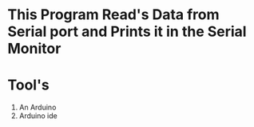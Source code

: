 # This Program Read's Data from Serial port and Prints it in the Serial Monitor


# Tool's
1) An Arduino
2) Arduino ide

